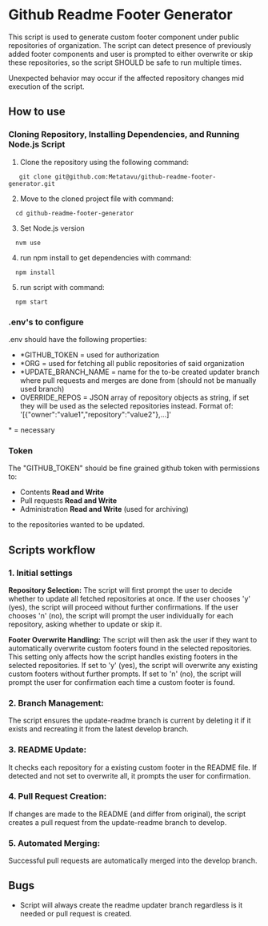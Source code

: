 # Github Readme Footer Generator

This script is used to generate custom footer component under public repositories of organization. The script can detect presence of
previously added footer components and user is prompted to either overwrite or skip these repositories, so the script SHOULD be safe to run multiple times.

Unexpected behavior may occur if the affected repository changes mid execution of the script.

## How to use
### Cloning Repository, Installing Dependencies, and Running Node.js Script

1. Clone the repository using the following command:
```
   git clone git@github.com:Metatavu/github-readme-footer-generator.git
```

2. Move to the cloned project file with command:
```
  cd github-readme-footer-generator
```

3. Set Node.js version
```
  nvm use
```

4. run npm install to get dependencies with command:
```
  npm install
```

5. run script with command:
```
  npm start
```

### .env's to configure
.env should have the following properties:

- *GITHUB_TOKEN = used for authorization
- *ORG = used for fetching all public repositories of said organization 
- *UPDATE_BRANCH_NAME = name for the to-be created updater branch where pull requests and merges are done from (should not be manually used branch) 
- OVERRIDE_REPOS = JSON array of repository objects as string, if set they will be used as the selected repositories instead. Format of: '[{"owner":"value1","repository":"value2"},...]'
  
\* = necessary 

### Token
The "GITHUB_TOKEN" should be fine grained github token with permissions to:
- Contents **Read and Write**
- Pull requests **Read and Write**
- Administration **Read and Write** (used for archiving)
  
to the repositories wanted to be updated.

## Scripts workflow

### 1. Initial settings
**Repository Selection:** The script will first prompt the user to decide whether to update all fetched repositories at once. If the user chooses 'y' (yes), the script will proceed without further confirmations. If the user chooses 'n' (no), the script will prompt the user individually for each repository, asking whether to update or skip it.

**Footer Overwrite Handling:** The script will then ask the user if they want to automatically overwrite custom footers found in the selected repositories. This setting only affects how the script handles existing footers in the selected repositories. If set to 'y' (yes), the script will overwrite any existing custom footers without further prompts. If set to 'n' (no), the script will prompt the user for confirmation each time a custom footer is found.

### 2. Branch Management:<br/>
The script ensures the update-readme branch is current by deleting it if it exists and recreating it from the latest develop branch.

### 3. README Update:<br/>
It checks each repository for a existing custom footer in the README file. If detected and not set to overwrite all, it prompts the user for confirmation.

### 4. Pull Request Creation:<br/>
If changes are made to the README (and differ from original), the script creates a pull request from the update-readme branch to develop.

### 5. Automated Merging:<br/>
Successful pull requests are automatically merged into the develop branch.

## Bugs
- Script will always create the readme updater branch regardless is it needed or pull request is created.
